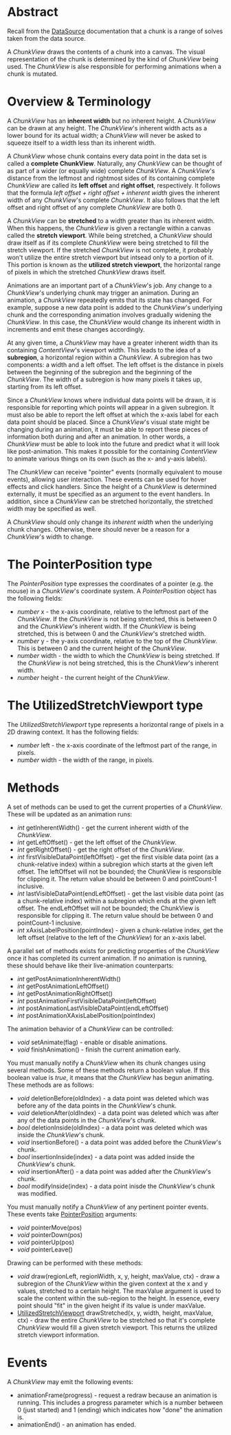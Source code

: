 # Abstract

Recall from the [DataSource](../DATA_SOURCE.md) documentation that a chunk is a range of solves taken from the data source.

A *ChunkView* draws the contents of a chunk into a canvas. The visual representation of the chunk is determined by the kind of *ChunkView* being used. The *ChunkView* is alse responsible for performing animations when a chunk is mutated.

# Overview & Terminology

A *ChunkView* has an **inherent width** but no inherent height. A *ChunkView* can be drawn at any height. The *ChunkView*'s inherent width acts as a lower bound for its actual width; a *ChunkView* will never be asked to squeeze itself to a width less than its inherent width.

A *ChunkView* whose chunk contains every data point in the data set is called a **complete ChunkView**. Naturally, any *ChunkView* can be thought of as part of a wider (or equally wide) complete *ChunkView*. A *ChunkView*'s distance from the leftmost and rightmost sides of its containing complete *ChunkView* are called its **left offset** and **right offset**, respectively. It follows that the formula *left offset + right offset + inherent width* gives the inherent width of any *ChunkView*'s complete *ChunkView*. It also follows that the left offset and right offset of any complete *ChunkView* are both 0.

A *ChunkView* can be **stretched** to a width greater than its inherent width. When this happens, the *ChunkView* is given a rectangle within a canvas called the **stretch viewport**. While being stretched, a *ChunkView* should draw itself as if its complete *ChunkView* were being stretched to fill the stretch viewport. If the stretched *ChunkView* is not complete, it probably won't utilize the entire stretch viewport but intsead only to a portion of it. This portion is known as the **utilized stretch viewport**, the horizontal range of pixels in which the stretched *ChunkView* draws itself.

Animations are an important part of a *ChunkView*'s job. Any change to a *ChunkView*'s underlying chunk may trigger an animation. During an animation, a *ChunkView* repeatedly emits that its state has changed. For example, suppose a new data point is added to the *ChunkView*'s underlying chunk and the corresponding animation involves gradually widening the *ChunkView*. In this case, the *ChunkView* would change its inherent width in increments and emit these changes accordingly.

At any given time, a *ChunkView* may have a greater inherent width than its containing *ContentView*'s viewport width. This leads to the idea of a **subregion**, a horizontal region within a *ChunkView*. A subregion has two components: a width and a left offset. The left offset is the distance in pixels between the beginning of the subregion and the beginning of the *ChunkView*. The width of a subregion is how many pixels it takes up, starting from its left offset.

Since a *ChunkView* knows where individual data points will be drawn, it is responsible for reporting which points will appear in a given subregion. It must also be able to report the left offset at which the x-axis label for each data point should be placed. Since a *ChunkView*'s visual state might be changing during an animation, it must be able to report these pieces of information both during and after an animation. In other words, a *ChunkView* must be able to look into the future and predict what it will look like post-animation. This makes it possible for the containing *ContentView* to animate various things on its own (such as the x- and y-axis labels).

The *ChunkView* can receive "pointer" events (normally equivalent to mouse events), allowing user interaction. These events can be used for hover effects and click handlers. Since the height of a *ChunkView* is determined externally, it must be specified as an argument to the event handlers. In addition, since a *ChunkView* can be stretched horizontally, the stretched width may be specified as well.

A *ChunkView* should only change its *inherent width* when the underlying chunk changes. Otherwise, there should never be a reason for a *ChunkView*'s width to change.

# The PointerPosition type

The *PointerPosition* type expresses the coordinates of a pointer (e.g. the mouse) in a *ChunkView*'s coordinate system. A *PointerPosition* object has the following fields:

 * *number* x - the x-axis coordinate, relative to the leftmost part of the *ChunkView*. If the *ChunkView* is not being stretched, this is between 0 and the *ChunkView*'s inherent width. If the *ChunkView* is being stretched, this is between 0 and the *ChunkView*'s stretched width.
 * *number* y - the y-axis coordinate, relative to the top of the *ChunkView*. This is between 0 and the current height of the *ChunkView*.
 * *number* width - the width to which the *ChunkView* is being stretched. If the *ChunkView* is not being stretched, this is the *ChunkView*'s inherent width.
 * *number* height - the current height of the *ChunkView*.

# The UtilizedStretchViewport type

The *UtilizedStretchViewport* type represents a horizontal range of pixels in a 2D drawing context. It has the following fields:

 * *number* left - the x-axis coordinate of the leftmost part of the range, in pixels.
 * *number* width - the width of the range, in pixels.

# Methods

A set of methods can be used to get the current properties of a *ChunkView*. These will be updated as an animation runs:

 * *int* getInherentWidth() - get the current inherent width of the *ChunkView*.
 * *int* getLeftOffset() - get the left offset of the *ChunkView*.
 * *int* getRightOffset() - get the right offset of the *ChunkView*.
 * *int* firstVisibleDataPoint(leftOffset) - get the first visible data point (as a chunk-relative index) within a subregion which starts at the given left offset. The leftOffset will not be bounded; the ChunkView is responsible for clipping it. The return value should be between 0 and pointCount-1 inclusive.
 * *int* lastVisibleDataPoint(endLeftOffset) - get the last visible data point (as a chunk-relative index) within a subregion which ends at the given left offset. The endLeftOffset will not be bounded; the ChunkView is responsible for clipping it. The return value should be between 0 and pointCount-1 inclusive.
 * *int* xAxisLabelPosition(pointIndex) - given a chunk-relative index, get the left offset (relative to the left of the *ChunkView*) for an x-axis label.

A parallel set of methods exists for predicting properties of the *ChunkView* once it has completed its current animation. If no animation is running, these should behave like their live-animation counterparts:

 * *int* getPostAnimationInherentWidth()
 * *int* getPostAnimationLeftOffset()
 * *int* getPostAnimationRightOffset()
 * *int* postAnimationFirstVisibleDataPoint(leftOffset)
 * *int* postAnimationLastVisibleDataPoint(endLeftOffset)
 * *int* postAnimationXAxisLabelPosition(pointIndex)

The animation behavior of a *ChunkView* can be controlled:

 * *void* setAnimate(flag) - enable or disable animations.
 * *void* finishAnimation() - finish the current animation early.

You must manually notify a *ChunkView* when its chunk changes using several methods. Some of these methods return a boolean value. If this boolean value is *true*, it means that the *ChunkView* has begun animating. These methods are as follows:

 * *void* deletionBefore(oldIndex) - a data point was deleted which was before any of the data points in the *ChunkView*'s chunk.
 * *void* deletionAfter(oldIndex) - a data point was deleted which was after any of the data points in the *ChunkView*'s chunk.
 * *bool* deletionInside(oldIndex) - a data point was deleted which was inside the *ChunkView*'s chunk.
 * *void* insertionBefore() - a data point was added before the *ChunkView*'s chunk.
 * *bool* insertionInside(index) - a data point was added inside the *ChunkView*'s chunk.
 * *void* insertionAfter() - a data point was added after the *ChunkView*'s chunk.
 * *bool* modifyInside(index) - a data point inisde the *ChunkView*'s chunk was modified.

You must manually notify a *ChunkView* of any pertinent pointer events. These events take [PointerPosition](#the-pointerposition-type) arguments:

 * *void* pointerMove(pos)
 * *void* pointerDown(pos)
 * *void* pointerUp(pos)
 * *void* pointerLeave()

Drawing can be performed with these methods:

 * *void* draw(regionLeft, regionWidth, x, y, height, maxValue, ctx) - draw a subregion of the *ChunkView* within the given context at the x and y values, stretched to a certain height. The maxValue argument is used to scale the content within the sub-region to the height. In essence, every point should "fit" in the given height if its value is under maxValue.
 * [UtilizedStretchViewport](#the-utilizedstretchviewport-type) drawStretched(x, y, width, height, maxValue, ctx) - draw the entire *ChunkView* to be stretched so that it's complete *ChunkView* would fill a given stretch viewport. This returns the utilized stretch viewport information.

# Events

A *ChunkView* may emit the following events:

 * animationFrame(progress) - request a redraw because an animation is running. This includes a progress parameter which is a number between 0 (just started) and 1 (ending) which indicates how "done" the animation is.
 * animationEnd() - an animation has ended.
